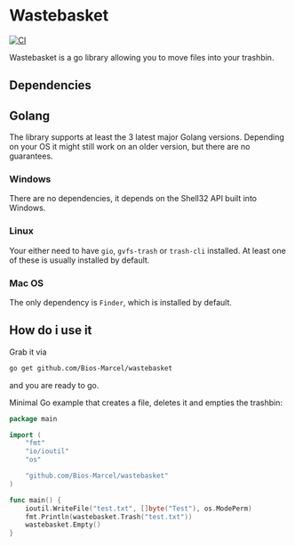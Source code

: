 # Wastebasket

[![CI](https://github.com/Bios-Marcel/wastebasket/actions/workflows/test.yml/badge.svg?branch=master)](https://github.com/Bios-Marcel/wastebasket/actions/workflows/test.yml)

Wastebasket is a go library allowing you to move files into your trashbin.

## Dependencies

## Golang

The library supports at least the 3 latest major Golang versions. Depending on
your OS it might still work on an older version, but there are no guarantees.

### Windows

There are no dependencies, it depends on the Shell32 API built into Windows.

### Linux

Your either need to have `gio`, `gvfs-trash` or `trash-cli` installed.
At least one of these is usually installed by default.

### Mac OS

The only dependency is `Finder`, which is installed by default.

## How do i use it

Grab it via

```bash
go get github.com/Bios-Marcel/wastebasket
```

and you are ready to go.

Minimal Go example that creates a file, deletes it and empties the trashbin:

```GO
package main

import (
    "fmt"
    "io/ioutil"
    "os"

    "github.com/Bios-Marcel/wastebasket"
)

func main() {
    ioutil.WriteFile("test.txt", []byte("Test"), os.ModePerm)
    fmt.Println(wastebasket.Trash("test.txt"))
    wastebasket.Empty()
}
```
